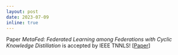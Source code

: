 ```yaml
---
layout: post
date: 2023-07-09
inline: true
---
```


Paper *MetaFed: Federated Learning among Federations with Cyclic Knowledge Distillation* is accepted by IEEE TNNLS! [[Paper](https://arxiv.org/pdf/2206.08516.pdf)]